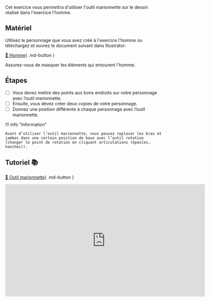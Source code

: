 Cet exercice vous permettra d'utiliser l'outil marionnette sur le dessin réalisé dans l'exercice l'homme.   
      

## Matériel
Utilisez le personnage que vous avez créé à l'exercice l'homme ou téléchargez et ouvrez le document suivant dans Illustrator:   

[📁 Homme](https://cmontmorency365.sharepoint.com/:u:/s/TIM-582214-Animation2d77/EU6g4HsANVVDkl_lfBlQZqoBul7pI0kfARwDunCfrS9Y8g?e=W3NQwC){ .md-button }       

Assurez-vous de masquer les éléments qui entourent l'homme.   
      

## Étapes

- [ ] Vous devez mettre des points aux bons endroits sur votre personnage avec l’outil marionnette.
- [ ] Ensuite, vous devez créer deux copies de votre personnage.
- [ ] Donnez une position différente à chaque personnage avec l’outil marionnette.

!!! info "Information"

    Avant d’utiliser l’outil marionnette, vous pouvez replacer les bras et jambes dans une certain position de base avec l’outil rotation (changer le point de rotation en cliquant articulations (épaules, hanches)).

      

## Tutoriel 📚
[📁 Outil marionnette](https://cmontmorency365.sharepoint.com/:v:/s/TIM-582214-Animation2d77/EeGkbYSu5qhKpEkrqKIeTFEBbDaJ8iIOuG_Bwd1RErqSrg?e=6ckeun){ .md-button }      

<iframe src="https://cmontmorency365.sharepoint.com/sites/TIM-582214-Animation2d77/_layouts/15/embed.aspx?UniqueId=846da4e1-e6ae-4aa8-a449-2ba8a21e4c51&embed=%7B%22ust%22%3Atrue%2C%22hv%22%3A%22CopyEmbedCode%22%7D&referrer=StreamWebApp&referrerScenario=EmbedDialog.Create" width="640" height="360" frameborder="0" scrolling="no" allowfullscreen title="02_outil_marionnette.mp4"></iframe>
